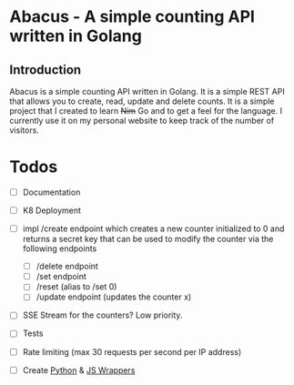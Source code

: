 # Abacus - A simple counting API written in Golang 
                                                               
[//]: # (          )
[//]: # (# Installation)

[//]: # (1. Install Nim & Redis)

[//]: # (2. Run `nimble install` to install the dependencies)

[//]: # (3. Run `nim c -r --verbosity:0 src/abacus.nim` to build and run the API locally.)

[//]: # (4. The API will be running on `http://localhost:5000` by default.)


## Introduction
Abacus is a simple counting API written in Golang. It is a simple REST API that allows you to create, read, update and delete counts. It is a simple project that I created to learn ~~Nim~~ Go and to get a feel for the language.
I currently use it on my personal website to keep track of the number of visitors.

 

# Todos

- [ ] Documentation
- [ ] K8 Deployment
- [ ] impl /create endpoint which creates a new counter initialized to 0 and returns a secret key that can be used to modify the counter via the following endpoints
  - [ ] /delete endpoint
  - [ ] /set endpoint 
  - [ ] /reset (alias to /set 0)
  - [ ] /update endpoint (updates the counter x)
- [ ] SSE Stream for the counters? Low priority.
- [ ] Tests
- [ ] Rate limiting (max 30 requests per second per IP address)
- [ ] Create [Python](https://github.com/BenJetson/py-countapi) & [JS Wrappers](https://github.com/mlomb/countapi-js)

